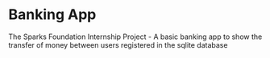 # Banking App
The Sparks Foundation Internship Project - A basic banking app to show the transfer of money between users registered in the sqlite database
